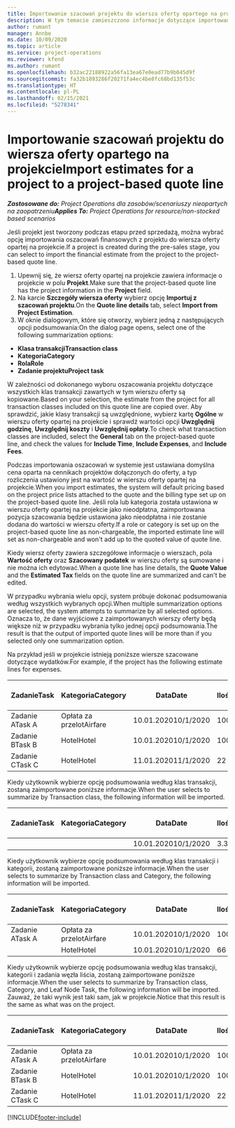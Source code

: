 ```yaml
---
title: Importowanie szacowań projektu do wiersza oferty opartego na projekcie
description: W tym temacie zamieszczono informacje dotyczące importowania szacunków z projektu do wiersza oferty.
author: rumant
manager: Annbe
ms.date: 10/09/2020
ms.topic: article
ms.service: project-operations
ms.reviewer: kfend
ms.author: rumant
ms.openlocfilehash: b32ac22188922a56fa13ea67e0ead77b9b045d9f
ms.sourcegitcommit: fa32b1893286f20271fa4ec4be8fc68bd135f53c
ms.translationtype: HT
ms.contentlocale: pl-PL
ms.lasthandoff: 02/15/2021
ms.locfileid: "5278341"
---
```

# <a name="import-estimates-for-a-project-to-a-project-based-quote-line"></a><span data-ttu-id="c62d6-103">Importowanie szacowań projektu do wiersza oferty opartego na projekcie</span><span class="sxs-lookup"><span data-stu-id="c62d6-103">Import estimates for a project to a project-based quote line</span></span>

<span data-ttu-id="c62d6-104">_**Zastosowane do:** Project Operations dla zasobów/scenariuszy nieopartych na zaopatrzeniu_</span><span class="sxs-lookup"><span data-stu-id="c62d6-104">_**Applies To:** Project Operations for resource/non-stocked based scenarios_</span></span>


<span data-ttu-id="c62d6-105">Jeśli projekt jest tworzony podczas etapu przed sprzedażą, można wybrać opcję importowania oszacowań finansowych z projektu do wiersza oferty opartej na projekcie.</span><span class="sxs-lookup"><span data-stu-id="c62d6-105">If a project is created during the pre-sales stage, you can select to import the financial estimate from the project to the project-based quote line.</span></span>

1. <span data-ttu-id="c62d6-106">Upewnij się, że wiersz oferty opartej na projekcie zawiera informacje o projekcie w polu **Projekt**.</span><span class="sxs-lookup"><span data-stu-id="c62d6-106">Make sure that the project-based quote line has the project information in the **Project** field.</span></span>
2. <span data-ttu-id="c62d6-107">Na karcie **Szczegóły wiersza oferty** wybierz opcję **Importuj z szacowań projektu**.</span><span class="sxs-lookup"><span data-stu-id="c62d6-107">On the **Quote line details** tab, select **Import from Project Estimation**.</span></span>
3. <span data-ttu-id="c62d6-108">W oknie dialogowym, które się otworzy, wybierz jedną z następujących opcji podsumowania:</span><span class="sxs-lookup"><span data-stu-id="c62d6-108">On the dialog page opens, select one of the following summarization options:</span></span>

  - <span data-ttu-id="c62d6-109">**Klasa transakcji**</span><span class="sxs-lookup"><span data-stu-id="c62d6-109">**Transaction class**</span></span>
  - <span data-ttu-id="c62d6-110">**Kategoria**</span><span class="sxs-lookup"><span data-stu-id="c62d6-110">**Category**</span></span>
  - <span data-ttu-id="c62d6-111">**Rola**</span><span class="sxs-lookup"><span data-stu-id="c62d6-111">**Role**</span></span> 
  - <span data-ttu-id="c62d6-112">**Zadanie projektu**</span><span class="sxs-lookup"><span data-stu-id="c62d6-112">**Project task**</span></span>

<span data-ttu-id="c62d6-113">W zależności od dokonanego wyboru oszacowania projektu dotyczące wszystkich klas transakcji zawartych w tym wierszu oferty są kopiowane.</span><span class="sxs-lookup"><span data-stu-id="c62d6-113">Based on your selection, the estimate from the project for all transaction classes included on this quote line are copied over.</span></span> <span data-ttu-id="c62d6-114">Aby sprawdzić, jakie klasy transakcji są uwzględnione, wybierz kartę **Ogólne** w wierszu oferty opartej na projekcie i sprawdź wartości opcji **Uwzględnij godzinę**, **Uwzględnij koszty** i **Uwzględnij opłaty**.</span><span class="sxs-lookup"><span data-stu-id="c62d6-114">To check what transaction classes are included, select the **General** tab on the project-based quote line, and check the values for **Include Time**, **Include Expenses**, and **Include Fees**.</span></span>

<span data-ttu-id="c62d6-115">Podczas importowania oszacowań w systemie jest ustawiana domyślna cena oparta na cennikach projektów dołączonych do oferty, a typ rozliczenia ustawiony jest na wartość w wierszu oferty opartej na projekcie.</span><span class="sxs-lookup"><span data-stu-id="c62d6-115">When you import estimates, the system will default pricing based on the project price lists attached to the quote and the billing type set up on the project-based quote line.</span></span> <span data-ttu-id="c62d6-116">Jeśli rola lub kategoria została ustawiona w wierszu oferty opartej na projekcie jako nieodpłatna, zaimportowana pozycja szacowania będzie ustawiona jako nieodpłatna i nie zostanie dodana do wartości w wierszu oferty.</span><span class="sxs-lookup"><span data-stu-id="c62d6-116">If a role or category is set up on the project-based quote line as non-chargeable, the imported estimate line will set as non-chargeable and won't add up to the quoted value of quote line.</span></span>

<span data-ttu-id="c62d6-117">Kiedy wiersz oferty zawiera szczegółowe informacje o wierszach, pola **Wartość oferty** oraz **Szacowany podatek** w wierszu oferty są sumowane i nie można ich edytować.</span><span class="sxs-lookup"><span data-stu-id="c62d6-117">When a quote line has line details, the **Quote Value** and the **Estimated Tax** fields on the quote line are summarized and can't be edited.</span></span>

<span data-ttu-id="c62d6-118">W przypadku wybrania wielu opcji, system próbuje dokonać podsumowania według wszystkich wybranych opcji.</span><span class="sxs-lookup"><span data-stu-id="c62d6-118">When multiple summarization options are selected, the system attempts to summarize by all selected options.</span></span> <span data-ttu-id="c62d6-119">Oznacza to, że dane wyjściowe z zaimportowanych wierszy oferty będą większe niż w przypadku wybrania tylko jednej opcji podsumowania.</span><span class="sxs-lookup"><span data-stu-id="c62d6-119">The result is that the output of imported quote lines will be more than if you selected only one summarization option.</span></span>

<span data-ttu-id="c62d6-120">Na przykład jeśli w projekcie istnieją poniższe wiersze szacowane dotyczące wydatków.</span><span class="sxs-lookup"><span data-stu-id="c62d6-120">For example, if the project has the following estimate lines for expenses.</span></span>

| <span data-ttu-id="c62d6-121">Zadanie</span><span class="sxs-lookup"><span data-stu-id="c62d6-121">Task</span></span> | <span data-ttu-id="c62d6-122">Kategoria</span><span class="sxs-lookup"><span data-stu-id="c62d6-122">Category</span></span> | <span data-ttu-id="c62d6-123">Data</span><span class="sxs-lookup"><span data-stu-id="c62d6-123">Date</span></span> | <span data-ttu-id="c62d6-124">Ilość</span><span class="sxs-lookup"><span data-stu-id="c62d6-124">Quantity</span></span> | <span data-ttu-id="c62d6-125">Cena jednostkowa</span><span class="sxs-lookup"><span data-stu-id="c62d6-125">Unit price</span></span> | <span data-ttu-id="c62d6-126">Kwota</span><span class="sxs-lookup"><span data-stu-id="c62d6-126">Amount</span></span> |
| --- | --- | --- | --- | --- | --- |
| <span data-ttu-id="c62d6-127">Zadanie A</span><span class="sxs-lookup"><span data-stu-id="c62d6-127">Task A</span></span> | <span data-ttu-id="c62d6-128">Opłata za przelot</span><span class="sxs-lookup"><span data-stu-id="c62d6-128">Airfare</span></span> | <span data-ttu-id="c62d6-129">10.01.2020</span><span class="sxs-lookup"><span data-stu-id="c62d6-129">10/1/2020</span></span> | <span data-ttu-id="c62d6-130">100</span><span class="sxs-lookup"><span data-stu-id="c62d6-130">4</span></span> | <span data-ttu-id="c62d6-131">400</span><span class="sxs-lookup"><span data-stu-id="c62d6-131">400</span></span> | <span data-ttu-id="c62d6-132">1600</span><span class="sxs-lookup"><span data-stu-id="c62d6-132">1600</span></span> |
| <span data-ttu-id="c62d6-133">Zadanie B</span><span class="sxs-lookup"><span data-stu-id="c62d6-133">Task B</span></span> | <span data-ttu-id="c62d6-134">Hotel</span><span class="sxs-lookup"><span data-stu-id="c62d6-134">Hotel</span></span> | <span data-ttu-id="c62d6-135">10.01.2020</span><span class="sxs-lookup"><span data-stu-id="c62d6-135">10/1/2020</span></span> | <span data-ttu-id="c62d6-136">100</span><span class="sxs-lookup"><span data-stu-id="c62d6-136">4</span></span> | <span data-ttu-id="c62d6-137">200</span><span class="sxs-lookup"><span data-stu-id="c62d6-137">200</span></span> | <span data-ttu-id="c62d6-138">800</span><span class="sxs-lookup"><span data-stu-id="c62d6-138">800</span></span> |
| <span data-ttu-id="c62d6-139">Zadanie C</span><span class="sxs-lookup"><span data-stu-id="c62d6-139">Task C</span></span> | <span data-ttu-id="c62d6-140">Hotel</span><span class="sxs-lookup"><span data-stu-id="c62d6-140">Hotel</span></span> | <span data-ttu-id="c62d6-141">11.01.2020</span><span class="sxs-lookup"><span data-stu-id="c62d6-141">11/1/2020</span></span> | <span data-ttu-id="c62d6-142">2</span><span class="sxs-lookup"><span data-stu-id="c62d6-142">2</span></span> | <span data-ttu-id="c62d6-143">200</span><span class="sxs-lookup"><span data-stu-id="c62d6-143">200</span></span> | <span data-ttu-id="c62d6-144">400</span><span class="sxs-lookup"><span data-stu-id="c62d6-144">400</span></span> |

<span data-ttu-id="c62d6-145">Kiedy użytkownik wybierze opcję podsumowania według klas transakcji, zostaną zaimportowane poniższe informacje.</span><span class="sxs-lookup"><span data-stu-id="c62d6-145">When the user selects to summarize by Transaction class, the following information will be imported.</span></span>

| <span data-ttu-id="c62d6-146">Zadanie</span><span class="sxs-lookup"><span data-stu-id="c62d6-146">Task</span></span> | <span data-ttu-id="c62d6-147">Kategoria</span><span class="sxs-lookup"><span data-stu-id="c62d6-147">Category</span></span> | <span data-ttu-id="c62d6-148">Data</span><span class="sxs-lookup"><span data-stu-id="c62d6-148">Date</span></span> | <span data-ttu-id="c62d6-149">Ilość</span><span class="sxs-lookup"><span data-stu-id="c62d6-149">Quantity</span></span> | <span data-ttu-id="c62d6-150">Cena jednostkowa</span><span class="sxs-lookup"><span data-stu-id="c62d6-150">Unit price</span></span> | <span data-ttu-id="c62d6-151">Kwota</span><span class="sxs-lookup"><span data-stu-id="c62d6-151">Amount</span></span> |
| --- | --- | --- | --- | --- | --- |
| | | <span data-ttu-id="c62d6-152">10.01.2020</span><span class="sxs-lookup"><span data-stu-id="c62d6-152">10/1/2020</span></span> | <span data-ttu-id="c62d6-153">3.34</span><span class="sxs-lookup"><span data-stu-id="c62d6-153">3.34</span></span> | <span data-ttu-id="c62d6-154">840</span><span class="sxs-lookup"><span data-stu-id="c62d6-154">840</span></span> | <span data-ttu-id="c62d6-155">2800</span><span class="sxs-lookup"><span data-stu-id="c62d6-155">2800</span></span> |

<span data-ttu-id="c62d6-156">Kiedy użytkownik wybierze opcję podsumowania według klas transakcji i kategorii, zostaną zaimportowane poniższe informacje.</span><span class="sxs-lookup"><span data-stu-id="c62d6-156">When the user selects to summarize by Transaction class and Category, the following information will be imported.</span></span>

| <span data-ttu-id="c62d6-157">Zadanie</span><span class="sxs-lookup"><span data-stu-id="c62d6-157">Task</span></span> | <span data-ttu-id="c62d6-158">Kategoria</span><span class="sxs-lookup"><span data-stu-id="c62d6-158">Category</span></span> | <span data-ttu-id="c62d6-159">Data</span><span class="sxs-lookup"><span data-stu-id="c62d6-159">Date</span></span> | <span data-ttu-id="c62d6-160">Ilość</span><span class="sxs-lookup"><span data-stu-id="c62d6-160">Quantity</span></span> | <span data-ttu-id="c62d6-161">Cena jednostkowa</span><span class="sxs-lookup"><span data-stu-id="c62d6-161">Unit price</span></span> | <span data-ttu-id="c62d6-162">Kwota</span><span class="sxs-lookup"><span data-stu-id="c62d6-162">Amount</span></span> |
| --- | --- | --- | --- | --- | --- |
| <span data-ttu-id="c62d6-163">Zadanie A</span><span class="sxs-lookup"><span data-stu-id="c62d6-163">Task A</span></span> | <span data-ttu-id="c62d6-164">Opłata za przelot</span><span class="sxs-lookup"><span data-stu-id="c62d6-164">Airfare</span></span> | <span data-ttu-id="c62d6-165">10.01.2020</span><span class="sxs-lookup"><span data-stu-id="c62d6-165">10/1/2020</span></span> | <span data-ttu-id="c62d6-166">100</span><span class="sxs-lookup"><span data-stu-id="c62d6-166">4</span></span> | <span data-ttu-id="c62d6-167">400</span><span class="sxs-lookup"><span data-stu-id="c62d6-167">400</span></span> | <span data-ttu-id="c62d6-168">1600</span><span class="sxs-lookup"><span data-stu-id="c62d6-168">1600</span></span> |
| | <span data-ttu-id="c62d6-169">Hotel</span><span class="sxs-lookup"><span data-stu-id="c62d6-169">Hotel</span></span> | <span data-ttu-id="c62d6-170">10.01.2020</span><span class="sxs-lookup"><span data-stu-id="c62d6-170">10/1/2020</span></span> | <span data-ttu-id="c62d6-171">6</span><span class="sxs-lookup"><span data-stu-id="c62d6-171">6</span></span> | <span data-ttu-id="c62d6-172">200</span><span class="sxs-lookup"><span data-stu-id="c62d6-172">200</span></span> | <span data-ttu-id="c62d6-173">1200</span><span class="sxs-lookup"><span data-stu-id="c62d6-173">1200</span></span> |

<span data-ttu-id="c62d6-174">Kiedy użytkownik wybierze opcję podsumowania według klas transakcji, kategorii i zadania węzła liścia, zostaną zaimportowane poniższe informacje.</span><span class="sxs-lookup"><span data-stu-id="c62d6-174">When the user selects to summarize by Transaction class, Category, and Leaf Node Task, the following information will be imported.</span></span> <span data-ttu-id="c62d6-175">Zauważ, że taki wynik jest taki sam, jak w projekcie.</span><span class="sxs-lookup"><span data-stu-id="c62d6-175">Notice that this result is the same as what was on the project.</span></span>

| <span data-ttu-id="c62d6-176">Zadanie</span><span class="sxs-lookup"><span data-stu-id="c62d6-176">Task</span></span> | <span data-ttu-id="c62d6-177">Kategoria</span><span class="sxs-lookup"><span data-stu-id="c62d6-177">Category</span></span> | <span data-ttu-id="c62d6-178">Data</span><span class="sxs-lookup"><span data-stu-id="c62d6-178">Date</span></span> | <span data-ttu-id="c62d6-179">Ilość</span><span class="sxs-lookup"><span data-stu-id="c62d6-179">Quantity</span></span> | <span data-ttu-id="c62d6-180">Cena jednostkowa</span><span class="sxs-lookup"><span data-stu-id="c62d6-180">Unit price</span></span> | <span data-ttu-id="c62d6-181">Kwota</span><span class="sxs-lookup"><span data-stu-id="c62d6-181">Amount</span></span> |
| --- | --- | --- | --- | --- | --- |
| <span data-ttu-id="c62d6-182">Zadanie A</span><span class="sxs-lookup"><span data-stu-id="c62d6-182">Task A</span></span> | <span data-ttu-id="c62d6-183">Opłata za przelot</span><span class="sxs-lookup"><span data-stu-id="c62d6-183">Airfare</span></span> | <span data-ttu-id="c62d6-184">10.01.2020</span><span class="sxs-lookup"><span data-stu-id="c62d6-184">10/1/2020</span></span> | <span data-ttu-id="c62d6-185">100</span><span class="sxs-lookup"><span data-stu-id="c62d6-185">4</span></span> | <span data-ttu-id="c62d6-186">400</span><span class="sxs-lookup"><span data-stu-id="c62d6-186">400</span></span> | <span data-ttu-id="c62d6-187">1600</span><span class="sxs-lookup"><span data-stu-id="c62d6-187">1600</span></span> |
| <span data-ttu-id="c62d6-188">Zadanie B</span><span class="sxs-lookup"><span data-stu-id="c62d6-188">Task B</span></span> | <span data-ttu-id="c62d6-189">Hotel</span><span class="sxs-lookup"><span data-stu-id="c62d6-189">Hotel</span></span> | <span data-ttu-id="c62d6-190">10.01.2020</span><span class="sxs-lookup"><span data-stu-id="c62d6-190">10/1/2020</span></span> | <span data-ttu-id="c62d6-191">100</span><span class="sxs-lookup"><span data-stu-id="c62d6-191">4</span></span> | <span data-ttu-id="c62d6-192">200</span><span class="sxs-lookup"><span data-stu-id="c62d6-192">200</span></span> | <span data-ttu-id="c62d6-193">800</span><span class="sxs-lookup"><span data-stu-id="c62d6-193">800</span></span> |
| <span data-ttu-id="c62d6-194">Zadanie C</span><span class="sxs-lookup"><span data-stu-id="c62d6-194">Task C</span></span> | <span data-ttu-id="c62d6-195">Hotel</span><span class="sxs-lookup"><span data-stu-id="c62d6-195">Hotel</span></span> | <span data-ttu-id="c62d6-196">11.01.2020</span><span class="sxs-lookup"><span data-stu-id="c62d6-196">11/1/2020</span></span> | <span data-ttu-id="c62d6-197">2</span><span class="sxs-lookup"><span data-stu-id="c62d6-197">2</span></span> | <span data-ttu-id="c62d6-198">200</span><span class="sxs-lookup"><span data-stu-id="c62d6-198">200</span></span> | <span data-ttu-id="c62d6-199">400</span><span class="sxs-lookup"><span data-stu-id="c62d6-199">400</span></span> |


[!INCLUDE[footer-include](../includes/footer-banner.md)]